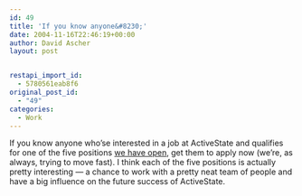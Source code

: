 ```yaml
---
id: 49
title: 'If you know anyone&#8230;'
date: 2004-11-16T22:46:19+00:00
author: David Ascher
layout: post


restapi_import_id:
  - 5780561eab8f6
original_post_id:
  - "49"
categories:
  - Work
---
```

If you know anyone who&#8217;se interested in a job at ActiveState and qualifies for one of the five positions [we have open](http://www.activestate.com/Company/Careers), get them to apply now (we&#8217;re, as always, trying to move fast). I think each of the five positions is actually pretty interesting &#8212; a chance to work with a pretty neat team of people and have a big influence on the future success of ActiveState.
